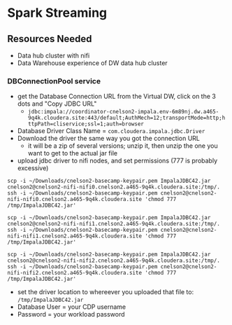 # Spark Streaming

## Resources Needed

* Data hub cluster with nifi
* Data Warehouse experience of DW data hub cluster


### DBConnectionPool service
* get the Database Connection URL from the Virtual DW, click on the 3 dots and "Copy JDBC URL"
  * `jdbc:impala://coordinator-cnelson2-impala.env-6m89nj.dw.a465-9q4k.cloudera.site:443/default;AuthMech=12;transportMode=http;httpPath=cliservice;ssl=1;auth=browser`
* Database Driver Class Name = `com.cloudera.impala.jdbc.Driver`
* Download the driver the same way you got the connection URL
  * it will be a zip of several versions; unzip it, then unzip the one you want to get to the actual jar file
* upload jdbc driver to nifi nodes, and set permissions (777 is probably excessive)

```
scp -i ~/Downloads/cnelson2-basecamp-keypair.pem ImpalaJDBC42.jar cnelson2@cnelson2-nifi-nifi0.cnelson2.a465-9q4k.cloudera.site:/tmp/.
ssh -i ~/Downloads/cnelson2-basecamp-keypair.pem cnelson2@cnelson2-nifi-nifi0.cnelson2.a465-9q4k.cloudera.site 'chmod 777 /tmp/ImpalaJDBC42.jar'

scp -i ~/Downloads/cnelson2-basecamp-keypair.pem ImpalaJDBC42.jar cnelson2@cnelson2-nifi-nifi1.cnelson2.a465-9q4k.cloudera.site:/tmp/.
ssh -i ~/Downloads/cnelson2-basecamp-keypair.pem cnelson2@cnelson2-nifi-nifi1.cnelson2.a465-9q4k.cloudera.site 'chmod 777 /tmp/ImpalaJDBC42.jar'

scp -i ~/Downloads/cnelson2-basecamp-keypair.pem ImpalaJDBC42.jar cnelson2@cnelson2-nifi-nifi2.cnelson2.a465-9q4k.cloudera.site:/tmp/.
ssh -i ~/Downloads/cnelson2-basecamp-keypair.pem cnelson2@cnelson2-nifi-nifi2.cnelson2.a465-9q4k.cloudera.site 'chmod 777 /tmp/ImpalaJDBC42.jar'
```
* set the driver location to whereever you uploaded that file to:  `/tmp/ImpalaJDBC42.jar`
* Database User = your CDP username
* Password = your workload password
